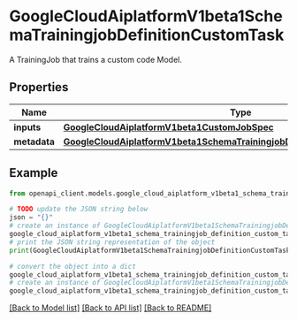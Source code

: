 # GoogleCloudAiplatformV1beta1SchemaTrainingjobDefinitionCustomTask

A TrainingJob that trains a custom code Model.

## Properties

Name | Type | Description | Notes
------------ | ------------- | ------------- | -------------
**inputs** | [**GoogleCloudAiplatformV1beta1CustomJobSpec**](GoogleCloudAiplatformV1beta1CustomJobSpec.md) |  | [optional] 
**metadata** | [**GoogleCloudAiplatformV1beta1SchemaTrainingjobDefinitionCustomJobMetadata**](GoogleCloudAiplatformV1beta1SchemaTrainingjobDefinitionCustomJobMetadata.md) |  | [optional] 

## Example

```python
from openapi_client.models.google_cloud_aiplatform_v1beta1_schema_trainingjob_definition_custom_task import GoogleCloudAiplatformV1beta1SchemaTrainingjobDefinitionCustomTask

# TODO update the JSON string below
json = "{}"
# create an instance of GoogleCloudAiplatformV1beta1SchemaTrainingjobDefinitionCustomTask from a JSON string
google_cloud_aiplatform_v1beta1_schema_trainingjob_definition_custom_task_instance = GoogleCloudAiplatformV1beta1SchemaTrainingjobDefinitionCustomTask.from_json(json)
# print the JSON string representation of the object
print(GoogleCloudAiplatformV1beta1SchemaTrainingjobDefinitionCustomTask.to_json())

# convert the object into a dict
google_cloud_aiplatform_v1beta1_schema_trainingjob_definition_custom_task_dict = google_cloud_aiplatform_v1beta1_schema_trainingjob_definition_custom_task_instance.to_dict()
# create an instance of GoogleCloudAiplatformV1beta1SchemaTrainingjobDefinitionCustomTask from a dict
google_cloud_aiplatform_v1beta1_schema_trainingjob_definition_custom_task_from_dict = GoogleCloudAiplatformV1beta1SchemaTrainingjobDefinitionCustomTask.from_dict(google_cloud_aiplatform_v1beta1_schema_trainingjob_definition_custom_task_dict)
```
[[Back to Model list]](../README.md#documentation-for-models) [[Back to API list]](../README.md#documentation-for-api-endpoints) [[Back to README]](../README.md)


